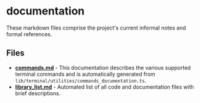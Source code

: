 # documentation
These markdown files comprise the project's current informal notes and formal references.

## Files
<!-- Do not edit below this line.  Contents dynamically populated. -->

* **[commands.md](commands.md)**         - This documentation describes the various supported terminal commands and is automatically generated from `lib/terminal/utilities/commands_documentation.ts`.
* **[library_list.md](library_list.md)** - Automated list of all code and documentation files with brief descriptions.